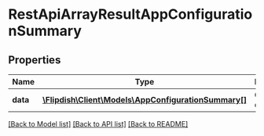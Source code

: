 # RestApiArrayResultAppConfigurationSummary

## Properties
Name | Type | Description | Notes
------------ | ------------- | ------------- | -------------
**data** | [**\Flipdish\\Client\Models\AppConfigurationSummary[]**](AppConfigurationSummary.md) | Generic data object. | 

[[Back to Model list]](../README.md#documentation-for-models) [[Back to API list]](../README.md#documentation-for-api-endpoints) [[Back to README]](../README.md)


